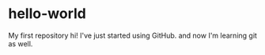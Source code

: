 # hello-world
My first repository
hi!
I've just started using GitHub.
and now I'm learning git as well.
